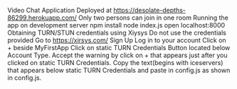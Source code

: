 Video Chat Application
Deployed at https://desolate-depths-86299.herokuapp.com/
Only two persons can join in one room
Running the app on development server
npm install
node index.js
open localhost:8000
Obtaining TURN/STUN credentials using Xiysys
Do not use the credentials provided
Go to https://xirsys.com/
Sign Up
Log in to your account
Click on + beside MyFirstApp
Click on static TURN Credentials Button located below Account Type.
Accept the warning by click on + that appears just after you clicked on static TURN Credentials.
Copy the text(begins with iceservers) that appears below static TURN Credentials and paste in config.js as shown in config.js.

